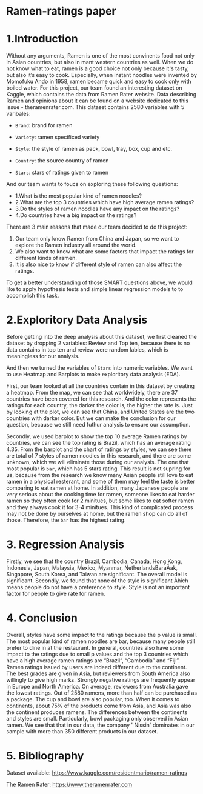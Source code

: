# Ramen-ratings paper
# 1.Introduction

Without any arguments, Ramen is one of the most convinents food not only in Asian countries, but also in mant western countries as well. When we do not know what to eat, ramen is a good choice not only because it's tasty, but also it’s easy to cook. Especially, when instant noodles were invented by Momofuku Ando in 1958, ramen became quick and easy to cook only with boiled water. For this project, our team found an interesting dataset on Kaggle, which contains the data from Ramen Rater website. Data describing Ramen and opinions about it can be found on a website dedicated to this issue - theramenrater.com. This dataset contains 2580 variables with 5 varibales:
* `Brand`: brand for ramen


* `Variety`: ramen specificed variety


* `Style`: the style of ramen as pack, bowl, tray, box, cup and etc.


* `Country`: the source country of ramen


* `Stars`: stars of ratings given to ramen

And our team wants to foucs on exploring these following questions:
* 1.What is the most popular kind of ramen noodles?
* 2.What are the top 3 countries which have high average ramen ratings?
* 3.Do the styles of ramen noodles have any impact on the ratings? 
* 4.Do countries have a big impact on the ratings?

There are 3 main reasons that made our team decided to do this project:

1. Our team only know Ramen from China and Japan, so we want to explore the Ramen industry all around the world. 
2. We also want to know what are some factors that impact the ratings for different kinds of ramen. 
3. It is also nice to know if different style of ramen can also affect the ratings. 


To get a better understanding of those SMART questions above, we would like to apply hypothesis tests and simple linear regression models to to accomplish this task.


# 2.Exploritory Data Analysis

Before getting into the deep analysis about this dataset, we first cleaned the dataset by dropping 2 variables: Review and Top ten, because there is no data contains in top ten and review were random lables, which is meaningless for our analysis. 

And then we turned the variables of `Stars` into numeric variables. We want to use Heatmap and Barplots to make exploritory data analysis (EDA). 

First, our team looked at all the countries contain in this dataset by creating a heatmap. From the map, we can see that worldwidely, there are 37 countries have been covered for this research. And the color represents the ratings for each country, the darker the color is, the higher the rate is. Just by looking at the plot, we can see that China, and United States are the two countries with darker color. But we can make the conclusion for our question, because we still need futhur analysis to ensure our assumption. 

Secondly, we used barplot to show the top 10 average Ramen ratings by countries, we can see the top rating is Brazil, which has an average rating 4.35. From the barplot and the chart of ratings by styles, we can see there are total of 7 styles of ramen noodles in this research, and there are some unknown, which we will eliminate those during our analysis. The one that most popular is `bar`, which has 5 stars rating. This result is not supring for us, because from the research we know many Asian people still love to eat ramen in a physical resterant, and some of them may feel the taste is better comparing to eat ramen at home. In addition, many Japanese people are very serious about the cooking time for ramen, someone likes to eat harder ramen so they often cook for 2 minitues, but some likes to eat softer ramen and they always cook it for 3-4 minitues. This kind of complicated process may not be done by ourselves at home, but the ramen shop can do all of those. Therefore, the `bar` has the highest rating. 

# 3. Regression Analysis

Firstly, we see that the country Brazil, Cambodia, Canada, Hong Kong, Indonesia, Japan, Malaysia, Mexico, Myanmar, NetherlandsBaraȀak, Singapore, South Korea, and Taiwan are significant. The overall model is significant.
Secondly, we found that none of the style is significant Ȁhich means people do not have a preference to style. Style is not an important factor for people to give rate for ramen.


# 4. Conclusion

Overall, styles have some impact to the ratings because the p value is small. The most popular kind of ramen noodles are bar, because many people still prefer to dine in at the restaurant. In general, countries also have some impact to the ratings due to small p values and the top 3 countries which have a high average ramen ratings are “Brazil”, “Cambodia” and “Fiji”. Ramen ratings issued by users are indeed different due to the continent. The best grades are given in Asia, but reviewers from South America also willingly to give high marks. Strongly negative ratings are frequently appear in Europe and North America. On average, reviewers from Australia gave the lowest ratings. Out of 2580 ramens, more than half can be purchased as a package. The cup and bowl are also popular, too. When it comes to continents, about 75% of the products come from Asia, and Asia was also the continent produces ramens. The differences between the continents and styles are small. Particularly, bowl packaging only observed in Asian ramen. We see that that in our data, the company ' Nissin' dominates in our sample with more than 350 different products in our dataset.

# 5. Bibliography

Dataset available: https://www.kaggle.com/residentmario/ramen-ratings

The Ramen Rater: https://www.theramenrater.com
